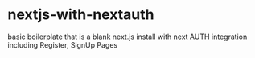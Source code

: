 # nextjs-with-nextauth
basic boilerplate that is a blank next.js install with next AUTH integration including Register, SignUp Pages
